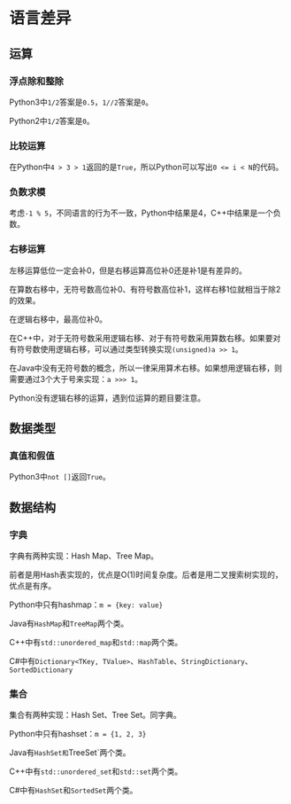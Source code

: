 # 语言差异

## 运算

### 浮点除和整除

Python3中`1/2`答案是`0.5`，`1//2`答案是`0`。

Python2中`1/2`答案是`0`。

### 比较运算

在Python中`4 > 3 > 1`返回的是`True`，所以Python可以写出`0 <= i < N`的代码。

### 负数求模

考虑`-1 % 5`，不同语言的行为不一致，Python中结果是4，C++中结果是一个负数。

### 右移运算
左移运算低位一定会补0，但是右移运算高位补0还是补1是有差异的。

在算数右移中，无符号数高位补0、有符号数高位补1，这样右移1位就相当于除2的效果。

在逻辑右移中，最高位补0。

在C++中，对于无符号数采用逻辑右移、对于有符号数采用算数右移。如果要对有符号数使用逻辑右移，可以通过类型转换实现`(unsigned)a >> 1`。

在Java中没有无符号数的概念，所以一律采用算术右移。如果想用逻辑右移，则需要通过3个大于号来实现：`a >>> 1`。

Python没有逻辑右移的运算，遇到位运算的题目要注意。

## 数据类型

### 真值和假值

Python3中`not []`返回`True`。

## 数据结构

### 字典

字典有两种实现：Hash Map、Tree Map。

前者是用Hash表实现的，优点是O(1)时间复杂度。后者是用二叉搜索树实现的，优点是有序。

Python中只有hashmap：`m = {key: value}`

Java有`HashMap`和`TreeMap`两个类。

C++中有`std::unordered_map`和`std::map`两个类。

C#中有`Dictionary<TKey, TValue>`、`HashTable`、`StringDictionary`、`SortedDictionary`

### 集合

集合有两种实现：Hash Set、Tree Set。同字典。

Python中只有hashset：`m = {1, 2, 3}`

Java有`HashSet和`TreeSet`两个类。

C++中有`std::unordered_set`和`std::set`两个类。

C#中有`HashSet`和`SortedSet`两个类。
